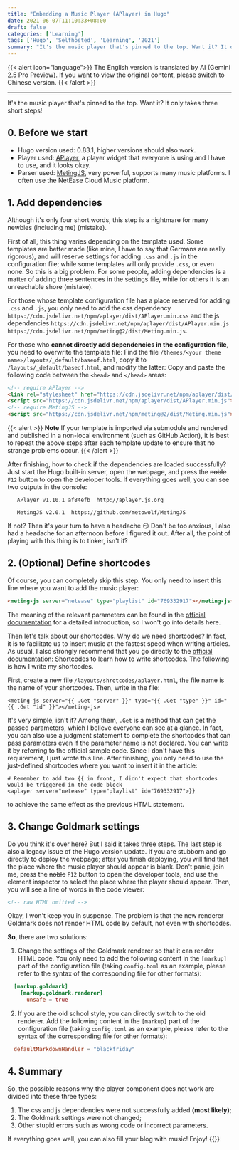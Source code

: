 ```yaml
---
title: "Embedding a Music Player (APlayer) in Hugo"
date: 2021-06-07T11:10:33+08:00
draft: false
categories: ['Learning']
tags: ['Hugo', 'Selfhosted', 'Learning', '2021']
summary: "It's the music player that's pinned to the top. Want it? It only takes three short steps!"
---
```


{{< alert icon="language">}}
The English version is translated by AI (Gemini 2.5 Pro Preview). If you want to view the original content, please switch to Chinese version.
{{< /alert >}}

---

It's the music player that's pinned to the top.
Want it? It only takes three short steps!

## 0. Before we start
* Hugo version used: 0.83.1, higher versions should also work.
* Player used: [APlayer](https://github.com/DIYgod/APlayer), a player widget that everyone is using and I have to use, and it looks okay.
* Parser used: [MetingJS](https://github.com/metowolf/MetingJS), very powerful, supports many music platforms. I often use the NetEase Cloud Music platform.

## 1. Add dependencies
Although it's only four short words, this step is a nightmare for many newbies (including me) (mistake).

First of all, this thing varies depending on the template used. Some templates are better made (like mine, I have to say that Germans are really rigorous), and will reserve settings for adding `.css` and `.js` in the configuration file; while some templates will only provide `.css`, or even none.
So this is a big problem. For some people, adding dependencies is a matter of adding three sentences in the settings file, while for others it is an unreachable shore (mistake).

For those whose template configuration file has a place reserved for adding `.css` and `.js`, you only need to add the css dependency `https://cdn.jsdelivr.net/npm/aplayer/dist/APlayer.min.css` and the js dependencies `https://cdn.jsdelivr.net/npm/aplayer/dist/APlayer.min.js` `https://cdn.jsdelivr.net/npm/meting@2/dist/Meting.min.js`.

For those who **cannot directly add dependencies in the configuration file**, you need to overwrite the template file:
Find the file `/themes/<your theme name>/layouts/_default/baseof.html`, copy it to `/layouts/_default/baseof.html`, and modify the latter:
Copy and paste the following code between the `<head>` and `</head>` areas:
```html
<!-- require APlayer -->
<link rel="stylesheet" href="https://cdn.jsdelivr.net/npm/aplayer/dist/APlayer.min.css">
<script src="https://cdn.jsdelivr.net/npm/aplayer/dist/APlayer.min.js"></script>
<!-- require MetingJS -->
<script src="https://cdn.jsdelivr.net/npm/meting@2/dist/Meting.min.js"></script>
```
{{< alert >}}
**Note** If your template is imported via submodule and rendered and published in a non-local environment (such as GitHub Action), it is best to repeat the above steps after each template update to ensure that no strange problems occur.
{{< /alert >}}

After finishing, how to check if the dependencies are loaded successfully?
Just start the Hugo built-in server, open the webpage, and press the ~~noble~~ `F12` button to open the developer tools. If everything goes well, you can see two outputs in the console:
```plaintext
   APlayer v1.10.1 af84efb  http://aplayer.js.org

   MetingJS v2.0.1  https://github.com/metowolf/MetingJS
```
If not? Then it's your turn to have a headache 😏
Don't be too anxious, I also had a headache for an afternoon before I figured it out. After all, the point of playing with this thing is to tinker, isn't it?

## 2. **(Optional)** Define shortcodes
Of course, you can completely skip this step. You only need to insert this line where you want to add the music player:
```html
<meting-js server="netease" type="playlist" id="769332917"></meting-js>
```
The meaning of the relevant parameters can be found in the [official documentation](https://github.com/metowolf/MetingJS) for a detailed introduction, so I won't go into details here.

Then let's talk about our shortcodes. Why do we need shortcodes? In fact, it is to facilitate us to insert music at the fastest speed when writing articles.
As usual, I also strongly recommend that you go directly to the [official documentation: Shortcodes](https://gohugo.io/content-management/shortcodes/) to learn how to write shortcodes. The following is how I write my shortcodes.

First, create a new file `/layouts/shrotcodes/aplayer.html`, the file name is the name of your shortcodes.
Then, write in the file:
```plaintext
<meting-js server="{{ .Get "server" }}" type="{{ .Get "type" }}" id="{{ .Get "id" }}"></meting-js>
```
It's very simple, isn't it? Among them, `.Get` is a method that can get the passed parameters, which I believe everyone can see at a glance. In fact, you can also use a judgment statement to complete the shortcodes that can pass parameters even if the parameter name is not declared. You can write it by referring to the official sample code. Since I don't have this requirement, I just wrote this line.
After finishing, you only need to use the just-defined shortcodes where you want to insert it in the article:
```plaintext
# Remember to add two {{ in front, I didn't expect that shortcodes would be triggered in the code block
<aplayer server="netease" type="playlist" id="769332917">}}
```
to achieve the same effect as the previous HTML statement.

## 3. Change Goldmark settings
Do you think it's over here? But I said it takes three steps. The last step is also a legacy issue of the Hugo version update.
If you are stubborn and go directly to deploy the webpage; after you finish deploying, you will find that the place where the music player should appear is blank.
Don't panic, join me, press the ~~noble~~ `F12` button to open the developer tools, and use the element inspector to select the place where the player should appear. Then, you will see a line of words in the code viewer:
```html
<!-- raw HTML omitted -->
```
Okay, I won't keep you in suspense. The problem is that the new renderer Goldmark does not render HTML code by default, not even with shortcodes.

**So**, there are two solutions:
1. Change the settings of the Goldmark renderer so that it can render HTML code. You only need to add the following content in the `[markup]` part of the configuration file (taking `config.toml` as an example, please refer to the syntax of the corresponding file for other formats):
```toml
  [markup.goldmark]
    [markup.goldmark.renderer]
      unsafe = true
```
2. If you are the old school style, you can directly switch to the old renderer. Add the following content in the `[markup]` part of the configuration file (taking `config.toml` as an example, please refer to the syntax of the corresponding file for other formats):
```toml
  defaultMarkdownHandler = "blackfriday"
```

## 4. Summary
So, the possible reasons why the player component does not work are divided into these three types:
1. The css and js dependencies were not successfully added **(most likely)**;
2. The Goldmark settings were not changed;
3. Other stupid errors such as wrong code or incorrect parameters.

If everything goes well, you can also fill your blog with music! Enjoy!
{{<aplayer server="netease" type="song" id="29550185">}}
